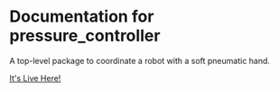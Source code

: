 # Documentation for pressure_controller

A top-level package to coordinate a robot with a soft pneumatic hand.

[It's Live Here!](https://cbteeple.github.io/pressure_controller_docs/)
